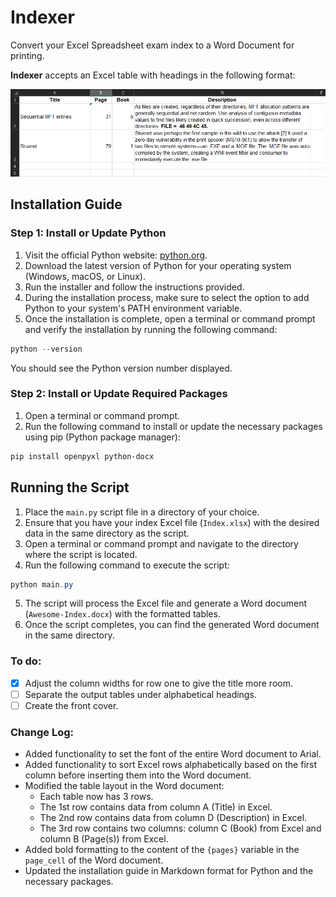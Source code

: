 # Indexer
Convert your Excel Spreadsheet exam index to a Word Document for printing.

**Indexer** accepts an Excel table with headings in the following format:

!["Excel example"](media/example.png)

## Installation Guide

### Step 1: Install or Update Python

1. Visit the official Python website: [python.org](https://www.python.org).
2. Download the latest version of Python for your operating system (Windows, macOS, or Linux).
3. Run the installer and follow the instructions provided.
4. During the installation process, make sure to select the option to add Python to your system's PATH environment variable.
5. Once the installation is complete, open a terminal or command prompt and verify the installation by running the following command:

```PowerShell
python --version
```
You should see the Python version number displayed.

### Step 2: Install or Update Required Packages

1. Open a terminal or command prompt.
2. Run the following command to install or update the necessary packages using pip (Python package manager):
```PowerShell
pip install openpyxl python-docx
```
## Running the Script

1. Place the `main.py` script file in a directory of your choice.
2. Ensure that you have your index Excel file (`Index.xlsx`) with the desired data in the same directory as the script.
3. Open a terminal or command prompt and navigate to the directory where the script is located.
4. Run the following command to execute the script:
```PowerShell
python main.py
```
5. The script will process the Excel file and generate a Word document (`Awesome-Index.docx`) with the formatted tables.
6. Once the script completes, you can find the generated Word document in the same directory.

### To do:

- [X] Adjust the column widths for row one to give the title more room.
- [ ] Separate the output tables under alphabetical headings.
- [ ] Create the front cover.

### Change Log:

- Added functionality to set the font of the entire Word document to Arial.
- Added functionality to sort Excel rows alphabetically based on the first column before inserting them into the Word document.
- Modified the table layout in the Word document:
  - Each table now has 3 rows.
  - The 1st row contains data from column A (Title) in Excel.
  - The 2nd row contains data from column D (Description) in Excel.
  - The 3rd row contains two columns: column C (Book) from Excel and column B (Page(s)) from Excel.
- Added bold formatting to the content of the `{pages}` variable in the `page_cell` of the Word document.
- Updated the installation guide in Markdown format for Python and the necessary packages.